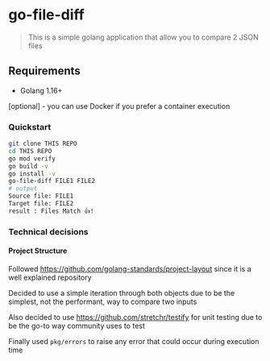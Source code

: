 # go-file-diff

> This is a simple golang application that allow you to compare 2 JSON files


## Requirements

- Golang 1.16+

[optional] - you can use Docker if you prefer a container execution

### Quickstart

```bash
git clone THIS REPO
cd THIS REPO
go mod verify
go build -v
go install -v
go-file-diff FILE1 FILE2
# output
Source file: FILE1
Target file: FILE2
result : Files Match 👍!
```

### Technical decisions 

#### Project Structure 

Followed https://github.com/golang-standards/project-layout since it is a well explained repository

Decided to use a simple iteration through both objects due to be the simplest,
not the performant, way to compare two inputs

Also decided to use https://github.com/stretchr/testify for unit testing due to be
the go-to way community uses to test

Finally used `pkg/errors` to raise any error that could occur during execution time

 
